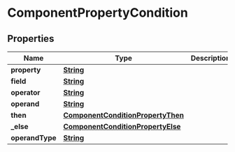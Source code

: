

# ComponentPropertyCondition


## Properties

| Name | Type | Description | Notes |
|------------ | ------------- | ------------- | -------------|
|**property** | [**String**](String.md) |  |  [optional] |
|**field** | [**String**](String.md) |  |  [optional] |
|**operator** | [**String**](String.md) |  |  [optional] |
|**operand** | [**String**](String.md) |  |  [optional] |
|**then** | [**ComponentConditionPropertyThen**](ComponentConditionPropertyThen.md) |  |  [optional] |
|**_else** | [**ComponentConditionPropertyElse**](ComponentConditionPropertyElse.md) |  |  [optional] |
|**operandType** | [**String**](String.md) |  |  [optional] |



